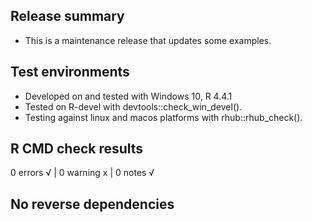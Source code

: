 ## Release summary

* This is a maintenance release that updates some examples.

## Test environments

* Developed on and tested with Windows 10, R 4.4.1
* Tested on R-devel with devtools::check_win_devel().
* Testing against linux and macos platforms with rhub::rhub_check().

## R CMD check results
0 errors √ | 0 warning x | 0 notes √

## No reverse dependencies
